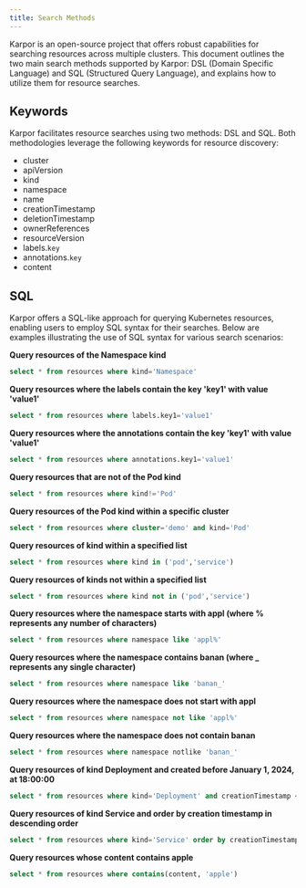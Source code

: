 ```yaml
---
title: Search Methods
---
```


Karpor is an open-source project that offers robust capabilities for searching resources across multiple clusters. This document outlines the two main search methods supported by Karpor: DSL (Domain Specific Language) and SQL (Structured Query Language), and explains how to utilize them for resource searches.

## Keywords

Karpor facilitates resource searches using two methods: DSL and SQL. Both methodologies leverage the following keywords for resource discovery:

- cluster
- apiVersion
- kind
- namespace
- name
- creationTimestamp
- deletionTimestamp
- ownerReferences
- resourceVersion
- labels.`key`
- annotations.`key`
- content

## SQL

Karpor offers a SQL-like approach for querying Kubernetes resources, enabling users to employ SQL syntax for their searches. Below are examples illustrating the use of SQL syntax for various search scenarios:

**Query resources of the Namespace kind**

```sql
select * from resources where kind='Namespace'
```

**Query resources where the labels contain the key 'key1' with value 'value1'**

```sql
select * from resources where labels.key1='value1'
```

**Query resources where the annotations contain the key 'key1' with value 'value1'**

```sql
select * from resources where annotations.key1='value1'
```

**Query resources that are not of the Pod kind**

```sql
select * from resources where kind!='Pod'
```

**Query resources of the Pod kind within a specific cluster**

```sql
select * from resources where cluster='demo' and kind='Pod'
```

**Query resources of kind within a specified list**

```sql
select * from resources where kind in ('pod','service')
```

**Query resources of kinds not within a specified list**

```sql
select * from resources where kind not in ('pod','service')
```

**Query resources where the namespace starts with appl (where % represents any number of characters)**

```sql
select * from resources where namespace like 'appl%'
```

**Query resources where the namespace contains banan (where \_ represents any single character)**

```sql
select * from resources where namespace like 'banan_'
```

**Query resources where the namespace does not start with appl**

```sql
select * from resources where namespace not like 'appl%'
```

**Query resources where the namespace does not contain banan**

```sql
select * from resources where namespace notlike 'banan_'
```

**Query resources of kind Deployment and created before January 1, 2024, at 18:00:00**

```sql
select * from resources where kind='Deployment' and creationTimestamp < '2024-01-01T18:00:00Z'
```

**Query resources of kind Service and order by creation timestamp in descending order**

```sql
select * from resources where kind='Service' order by creationTimestamp desc
```

**Query resources whose content contains apple**

```sql
select * from resources where contains(content, 'apple')
```
